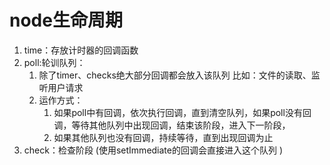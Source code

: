 # node生命周期
1. time：存放计时器的回调函数
2. poll:轮训队列：
    1. 除了timer、checks绝大部分回调都会放入该队列 比如：文件的读取、监听用户请求
    2. 运作方式：
       1. 如果poll中有回调，依次执行回调，直到清空队列，如果poll没有回调，等待其他队列中出现回调，结束该阶段，进入下一阶段，
       2. 如果其他队列也没有回调，持续等待，直到出现回调为止
3. check：检查阶段   (使用setImmediate的回调会直接进入这个队列 )

